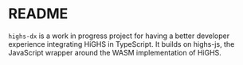 # README

`highs-dx` is a work in progress project for having a better developer
experience integrating HiGHS in TypeScript. It builds on highs-js, the
JavaScript wrapper around the WASM implementation of HiGHS.
